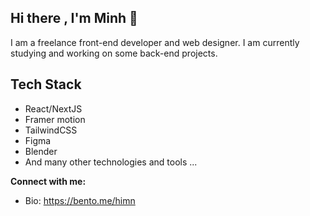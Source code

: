 ## Hi there , I'm Minh 👋

I am a freelance front-end developer and web designer. I am currently studying and working on some back-end projects.

## Tech Stack

- React/NextJS
- Framer motion
- TailwindCSS
- Figma
- Blender
- And many other technologies and tools ...

**Connect with me:**
- Bio: https://bento.me/himn
